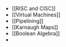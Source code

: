 - [[RISC and CISC]]
- [[Virtual Machines]]
- [[Pipelining]]
- [[Karnaugh Maps]]
- [[Boolean Algebra]]
- 